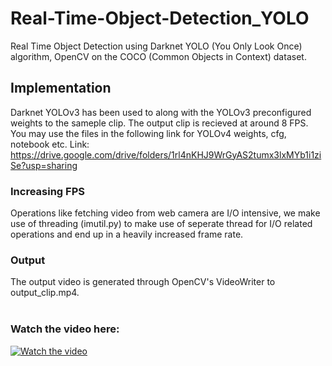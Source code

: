 # Real-Time-Object-Detection_YOLO
Real Time Object Detection using Darknet YOLO (You Only Look Once) algorithm, OpenCV on the COCO (Common Objects in Context) dataset.

## Implementation
Darknet YOLOv3 has been used to along with the YOLOv3 preconfigured weights to the sameple clip. The output clip is recieved at around 8 FPS.<br>
You may use the files in the following link for YOLOv4 weights, cfg, notebook etc. Link:  https://drive.google.com/drive/folders/1rl4nKHJ9WrGyAS2tumx3lxMYb1i1ziSe?usp=sharing

### Increasing FPS 
Operations like fetching video from web camera are I/O intensive, we make use of threading (imutil.py) to make use of seperate thread for I/O related operations and end up in a heavily increased frame rate.
### Output
The output video is generated through OpenCV's VideoWriter to output_clip.mp4.
<br />
<br />
### Watch the video here:

[![Watch the video](https://img.youtube.com/vi/6vWMcXvH2Ro/0.jpg)](https://www.youtube.com/watch?v=6vWMcXvH2Ro)
